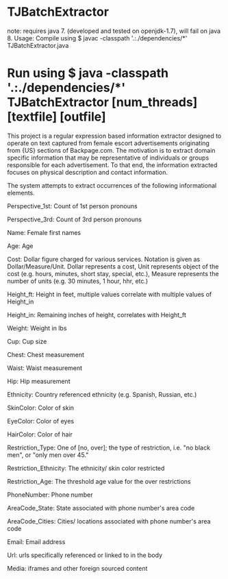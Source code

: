 TJBatchExtractor
=================
note: requires java 7. (developed and tested on openjdk-1.7), will fail on java 8.
Usage:
Compile using
$ javac -classpath '.:./dependencies/*' TJBatchExtractor.java

Run using
$ java -classpath '.:./dependencies/*' TJBatchExtractor [num_threads] [textfile] [outfile]
=================
This project is a regular expression based information extractor designed to operate on
text captured from female escort advertisements originating from {US}
sections of Backpage.com. The motivation is to extract domain specific
information that may be representative of individuals or groups
responsible for each advertisement. To that end, the information extracted
focuses on physical description and contact information.

The system attempts to extract occurrences of the following informational elements.

Perspective_1st: Count of 1st person pronouns

Perspective_3rd: Count of 3rd person pronouns

Name: Female first names

Age: Age

Cost: Dollar figure charged for various services. Notation is given as Dollar/Measure/Unit. Dollar represents a cost, Unit represents object of the cost (e.g. hours, minutes, short stay, special, etc.), Measure represents the number of units (e.g. 30 minutes, 1 hour, hhr, etc.)

Height_ft: Height in feet, multiple values correlate with multiple values of Height_in

Height_in: Remaining inches of height, correlates with Height_ft

Weight: Weight in lbs

Cup: Cup size

Chest: Chest measurement

Waist: Waist measurement

Hip: Hip measurement

Ethnicity: Country referenced ethnicity (e.g. Spanish, Russian, etc.)

SkinColor: Color of skin

EyeColor: Color of eyes

HairColor: Color of hair

Restriction_Type: One of [no, over]; the type of restriction, i.e. "no black men", or "only men over 45."

Restriction_Ethnicity: The ethnicity/ skin color restricted

Restriction_Age: The threshold age value for the over restrictions

PhoneNumber: Phone number

AreaCode_State: State associated with phone number's area code

AreaCode_Cities: Cities/ locations associated with phone number's area code

Email: Email address

Url: urls specifically referenced or linked to in the body

Media: iframes and other foreign sourced content


